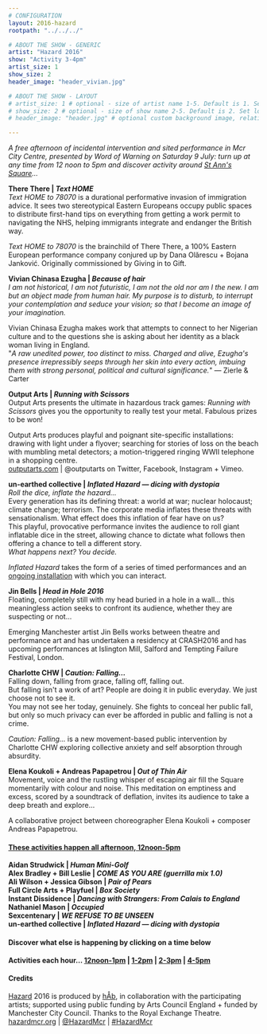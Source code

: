 ```yaml
---
# CONFIGURATION
layout: 2016-hazard
rootpath: "../../../"

# ABOUT THE SHOW - GENERIC
artist: "Hazard 2016"
show: "Activity 3-4pm"
artist_size: 1
show_size: 2
header_image: "header_vivian.jpg"

# ABOUT THE SHOW - LAYOUT
# artist_size: 1 # optional - size of artist name 1-5. Default is 1. Set longer names to lower values
# show_size: 2 # optional - size of show name 2-5. Default is 2. Set longer names to lower values
# header_image: "header.jpg" # optional custom background image, relative to current page

---
```

*A free afternoon of incidental intervention and sited performance in Mcr City Centre, presented by Word of Warning on Saturday 9 July: turn up at any time from 12 noon to 5pm and discover activity around <a href="http://www.google.com/maps/d/embed?mid=zUP9hOfLluWs.kfWwdpVK74IU" target="_blank">St Ann's Square</a>…*            
         
**There There | *Text HOME***          
*Text HOME to 78070* is a durational performative invasion of immigration advice. It sees two stereotypical Eastern Europeans occupy public spaces to distribute first-hand tips on everything from getting a work permit to navigating the NHS, helping immigrants integrate and endanger the British way.          
         
*Text HOME to 78070* is the brainchild of There There, a 100% Eastern European performance company conjured up by Dana Olărescu + Bojana Janković. Originally commissioned by Giving in to Gift.         
           
**Vivian Chinasa Ezugha | *Because of hair***         
*I am not historical, I am not futuristic, I am not the old nor am I the new. I am but an object made from human hair. My purpose is to disturb, to interrupt your contemplation and seduce your vision; so that I become an image of your imagination.*         
         
Vivian Chinasa Ezugha makes work that attempts to connect to her Nigerian culture and to the questions she is asking about her identity as a black woman living in England.          
"*A raw unedited power, too distinct to miss. Charged and alive, Ezugha's presence irrepressibly seeps through her skin into every action, imbuing them with strong personal, political and cultural significance.*" — Zierle & Carter         
         
**Output Arts | *Running with Scissors***         
Output Arts presents the ultimate in hazardous track games: *Running with Scissors* gives you the opportunity to really test your metal. Fabulous prizes to be won!        
         
Output Arts produces playful and poignant site-specific installations: drawing with light under a flyover; searching for stories of loss on the beach with mumbling metal detectors; a motion-triggered ringing WWII telephone in a shopping centre.           
<a href="https://www.outputarts.com/" target="_blank">outputarts.com</a> | @outputarts on Twitter, Facebook, Instagram + Vimeo.       
         
**un-earthed collective | *Inflated Hazard — dicing with dystopia***         
*Roll the dice, inflate the hazard…*    
Every generation has its defining threat: a world at war; nuclear holocaust; climate change; terrorism. The corporate media inflates these threats with sensationalism. What effect does this inflation of fear have on us?         
This playful, provocative performance invites the audience to roll giant inflatable dice in the street, allowing chance to dictate what follows then offering a chance to tell a different story.        
*What happens next? You decide.*          
         
*Inflated Hazard* takes the form of a series of timed performances and an [ongoing installation](/current/2016-hazard/ongoing) with which you can interact.        
              
**Jin Bells | *Head in Hole 2016***         
Floating, completely still with my head buried in a hole in a wall… this meaningless action seeks to confront its audience, whether they are suspecting or not…         
         
Emerging Manchester artist Jin Bells works between theatre and performance art and has undertaken a residency at CRASH2016 and has upcoming performances at Islington Mill, Salford and Tempting Failure Festival, London.            
          
**Charlotte CHW | *Caution: Falling…***         
Falling down, falling from grace, falling off, falling out.        
But falling isn't a work of art? People are doing it in public everyday. We just choose not to see it.        
You may not see her today, genuinely. She fights to conceal her public fall, but only so much privacy can ever be afforded in public and falling is not a crime.          
         
*Caution: Falling…* is a new movement-based public intervention by Charlotte CHW exploring collective anxiety and self absorption through absurdity.         
         
**Elena Koukoli + Andreas Papapetrou | *Out of Thin Air***           
Movement, voice and the rustling whisper of escaping air fill the Square momentarily with colour and noise. This meditation on emptiness and excess, scored by a soundtrack of deflation, invites its audience to take a deep breath and explore…         
         
A collaborative project between choreographer Elena Koukoli + composer Andreas Papapetrou.    
         
#### [These activities happen all afternoon, 12noon-5pm](/current/2016-hazard/ongoing)             
**Aidan Strudwick | *Human Mini-Golf***           
**Alex Bradley + Bill Leslie | *COME AS YOU ARE (guerrilla mix 1.0)***          
**Ali Wilson + Jessica Gibson | *Pair of Pears***              
**Full Circle Arts + Playfuel | *Box Society***        
**Instant Dissidence | *Dancing with Strangers: From Calais to England***          
**Nathaniel Mason | *Occupied***          
**Sexcentenary | *WE REFUSE TO BE UNSEEN***     
**un-earthed collective | *Inflated Hazard — dicing with dystopia***   
         
#### Discover what else is happening by clicking on a time below            
**Activities each hour… [12noon-1pm](/current/2016-hazard/12-1) | [1-2pm](/current/2016-hazard/1-2) | [2-3pm](/current/2016-hazard/2-3) | [4-5pm](/current/2016-hazard/4-5)**            
         
#### Credits        
[Hazard](/hab/hazard) 2016 is produced by [hÅb](/hab), in collaboration with the participating artists; supported using public funding by Arts Council England + funded by Manchester City Council. Thanks to the Royal Exchange Theatre.         
<a href="http://hazardmcr.org" target="_blank">hazardmcr.org</a> | <a href="http://twitter.com/HazardMcr" target="_blank">@HazardMcr</a> | <a href="http://twitter.com/hashtag/HazardMcr" target="_blank">#HazardMcr</a>
